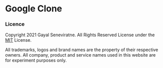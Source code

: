 # Google Clone

### Licence

Copyright 2021 Gayal Seneviratne. All Rights Reserved
License under the [MIT](LICENSE.TXT) License.

All trademarks, logos and brand names are the property of their respective owners. All company, product and service names used in this website are for experiment purposes only.
